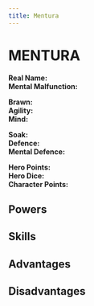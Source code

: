 ```yaml
---
title: Mentura
---
```


# MENTURA
**Real Name:**<br>
**Mental Malfunction:**

**Brawn:**<br>
**Agility:**<br>
**Mind:**

**Soak:**<br>
**Defence:**<br>
**Mental Defence:**

**Hero Points:**<br>
**Hero Dice:**<br>
**Character Points:**

## Powers

## Skills

## Advantages

## Disadvantages
